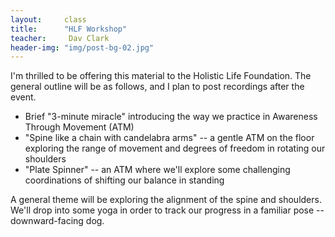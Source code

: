 ```yaml
---
layout:     class
title:      "HLF Workshop"
teacher:     Dav Clark
header-img: "img/post-bg-02.jpg"
---
```


I'm thrilled to be offering this material to the Holistic Life Foundation. The
general outline will be as follows, and I plan to post recordings after the
event.

- Brief "3-minute miracle" introducing the way we practice in Awareness Through
  Movement (ATM)
- "Spine like a chain with candelabra arms" -- a gentle ATM on the floor
  exploring the range of movement and degrees of freedom in rotating our
  shoulders
- "Plate Spinner" -- an ATM where we'll explore some challenging coordinations
  of shifting our balance in standing

A general theme will be exploring the alignment of the spine and shoulders.
We'll drop into some yoga in order to track our progress in a familiar pose --
downward-facing dog.
